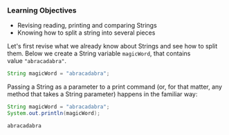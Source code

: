 ### Learning Objectives

- Revising reading, printing and comparing Strings
- Knowing how to split a string into several pieces

Let's first revise what we already know about Strings and see how to split them. Below we create a String variable `magicWord`, that contains value `"abracadabra"`.

```Java
String magicWord = "abracadabra";
```

Passing a String as a parameter to a print command (or, for that matter, any method that takes a String parameter) happens in the familiar way:

```Java
String magicWord = "abracadabra";
System.out.println(magicWord);
```

```Java
abracadabra
```

